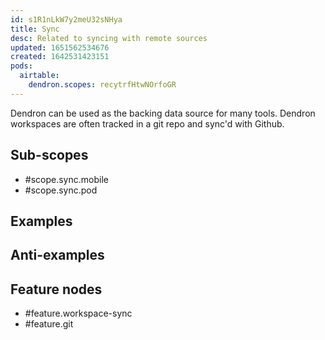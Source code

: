 ```yaml
---
id: s1R1nLkW7y2meU32sNHya
title: Sync
desc: Related to syncing with remote sources
updated: 1651562534676
created: 1642531423151
pods:
  airtable:
    dendron.scopes: recytrfHtwNOrfoGR
---
```


Dendron can be used as the backing data source for many tools. Dendron workspaces are often tracked in a git repo and sync'd with Github. 
## Sub-scopes

- #scope.sync.mobile
- #scope.sync.pod


## Examples

## Anti-examples

## Feature nodes
- #feature.workspace-sync
- #feature.git
